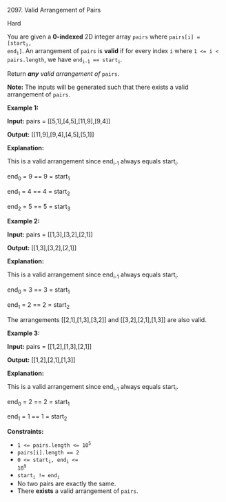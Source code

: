 2097\. Valid Arrangement of Pairs

Hard

You are given a **0-indexed** 2D integer array `pairs` where <code>pairs[i] = [start<sub>i</sub>, end<sub>i</sub>]</code>. An arrangement of `pairs` is **valid** if for every index `i` where `1 <= i < pairs.length`, we have <code>end<sub>i-1</sub> == start<sub>i</sub></code>.

Return _**any** valid arrangement of_ `pairs`.

**Note:** The inputs will be generated such that there exists a valid arrangement of `pairs`.

**Example 1:**

**Input:** pairs = [[5,1],[4,5],[11,9],[9,4]]

**Output:** [[11,9],[9,4],[4,5],[5,1]]

**Explanation:**

This is a valid arrangement since end<sub>i-1</sub> always equals start<sub>i</sub>.

end<sub>0</sub> = 9 == 9 = start<sub>1</sub>

end<sub>1</sub> = 4 == 4 = start<sub>2</sub>

end<sub>2</sub> = 5 == 5 = start<sub>3</sub>

**Example 2:**

**Input:** pairs = [[1,3],[3,2],[2,1]]

**Output:** [[1,3],[3,2],[2,1]]

**Explanation:**

This is a valid arrangement since end<sub>i-1</sub> always equals start<sub>i</sub>.

end<sub>0</sub> = 3 == 3 = start<sub>1</sub>

end<sub>1</sub> = 2 == 2 = start<sub>2</sub>

The arrangements [[2,1],[1,3],[3,2]] and [[3,2],[2,1],[1,3]] are also valid.

**Example 3:**

**Input:** pairs = [[1,2],[1,3],[2,1]]

**Output:** [[1,2],[2,1],[1,3]]

**Explanation:**

This is a valid arrangement since end<sub>i-1</sub> always equals start<sub>i</sub>.

end<sub>0</sub> = 2 == 2 = start<sub>1</sub>

end<sub>1</sub> = 1 == 1 = start<sub>2</sub>

**Constraints:**

*   <code>1 <= pairs.length <= 10<sup>5</sup></code>
*   `pairs[i].length == 2`
*   <code>0 <= start<sub>i</sub>, end<sub>i</sub> <= 10<sup>9</sup></code>
*   <code>start<sub>i</sub> != end<sub>i</sub></code>
*   No two pairs are exactly the same.
*   There **exists** a valid arrangement of `pairs`.